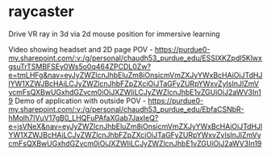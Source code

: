 # raycaster
Drive VR ray in 3d via 2d mouse position for immersive learning


Video showing headset and 2D page POV - https://purdue0-my.sharepoint.com/:v:/g/personal/chaudh53_purdue_edu/ESSIXKZpdI5KlwxgsuTrTSMBFSEy0Ws5o0q464ZPCDL0Zw?e=tmLHFg&nav=eyJyZWZlcnJhbEluZm8iOnsicmVmZXJyYWxBcHAiOiJTdHJlYW1XZWJBcHAiLCJyZWZlcnJhbFZpZXciOiJTaGFyZURpYWxvZyIsInJlZmVycmFsQXBwUGxhdGZvcm0iOiJXZWIiLCJyZWZlcnJhbE1vZGUiOiJ2aWV3In19
Demo of application with outside POV - https://purdue0-my.sharepoint.com/:v:/g/personal/chaudh53_purdue_edu/EbfaCSNbR-hMolh7IVuV17gB0_LHQFuPAfaXGab7JaxIeQ?e=jsVNeX&nav=eyJyZWZlcnJhbEluZm8iOnsicmVmZXJyYWxBcHAiOiJTdHJlYW1XZWJBcHAiLCJyZWZlcnJhbFZpZXciOiJTaGFyZURpYWxvZyIsInJlZmVycmFsQXBwUGxhdGZvcm0iOiJXZWIiLCJyZWZlcnJhbE1vZGUiOiJ2aWV3In19
